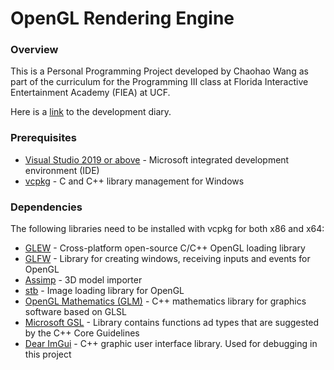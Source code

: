 # OpenGL Rendering Engine
### Overview
This is a Personal Programming Project developed by Chaohao Wang as part of the curriculum for the Programming III class at Florida Interactive Entertainment Academy (FIEA) at UCF.

Here is a [link](https://chaohaowang.wordpress.com/blog/) to the development diary.

### Prerequisites
* [Visual Studio 2019 or above](https://visualstudio.microsoft.com/) - Microsoft integrated development environment (IDE)
* [vcpkg](https://github.com/Microsoft/vcpkg) - C and C++ library management for Windows

### Dependencies
The following libraries need to be installed with vcpkg for both x86 and x64:

* [GLEW](http://glew.sourceforge.net/) - Cross-platform open-source C/C++ OpenGL loading library
* [GLFW](https://www.glfw.org/) - Library for creating windows, receiving inputs and events for OpenGL
* [Assimp](https://www.assimp.org/) - 3D model importer
* [stb](https://github.com/nothings/stb) - Image loading library for OpenGL
* [OpenGL Mathematics (GLM)](https://glm.g-truc.net/0.9.9/index.html) - C++ mathematics library for graphics software based on GLSL
* [Microsoft GSL](https://github.com/microsoft/GSL) - Library contains functions ad types that are suggested by the C++ Core Guidelines
* [Dear ImGui](https://github.com/ocornut/imgui) - C++ graphic user interface library. Used for debugging in this project
